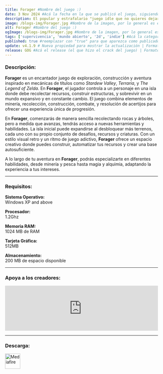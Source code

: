 ```yaml
---
title: Forager #Nombre del juego :)
date: 3 Nov 2024 #Acá la fecha en la que se publicó el juego, siguiendo este formato: Dia "30", Mes "Oct", Año "2024" = como debe quedar: 30 Oct 2024
description: El popular y estrafalario "juego idle que no quieres dejar de jugar". Explora, craftea, junta y administra recursos, encuentra tesoros y secretos y construye tu base desde la nada! ¡Compra tierras para explorar y expandirte! #Acá una mini descripción del juego
image: /blogs-img/Forager.jpg #Nombre de la imagen, por lo general es exactamente el mismo nombre que el juego excluyendo lo ":" (Dos puntos)
alt: Forager #Nombre del juego :)
ogImage: /blogs-img/Forager.jpg #Nombre de la imagen, por lo general es exactamente el mismo nombre que el juego excluyendo lo ":" (Dos puntos)
tags: ['supervivencia', 'mundo abierto', '2d', 'indie'] #Acá la categoría o categorías del juego, si es más de una se coloca en este formato: ['categoría1', 'categoría2']
published: true #reemplazar con "true" para que aparezca como publicado
update: v4.1.9 # Nueva propiedad para mostrar la actualización | Formato: v1.0.0
release: GOG #Acá el release (el que hizo el crack del juego) | Formato: Nicolhetti
---
```


<!--En VSCode seleccionando una palabra, por ejemplo: "Forager" y apretando Ctrl+F2 se seleccionan todas las palabras iguales-->

### Descripción:
**Forager** es un encantador juego de exploración, construcción y aventura inspirado en mecánicas de títulos como *Stardew Valley*, *Terraria*, y *The Legend of Zelda*. En **Forager**, el jugador controla a un personaje en una isla donde debe recolectar recursos, construir estructuras, y sobrevivir en un mundo expansivo y en constante cambio. El juego combina elementos de minería, recolección, construcción, combate, y resolución de acertijos para ofrecer una experiencia única de progresión.

En **Forager**, comenzarás de manera sencilla recolectando rocas y árboles, pero a medida que avanzas, tendrás acceso a nuevas herramientas y habilidades. La isla inicial puede expandirse al desbloquear más terrenos, cada uno con su propio conjunto de desafíos, recursos y criaturas. Con un estilo visual retro y un ritmo de juego adictivo, **Forager** ofrece un espacio creativo donde puedes construir, automatizar tus recursos y crear una base autosuficiente.

A lo largo de tu aventura en **Forager**, podrás especializarte en diferentes habilidades, desde minería y pesca hasta magia y alquimia, adaptando la experiencia a tus intereses.

<!--Prompt para Chat-GPT: Hazme una descripción para el juego "Forager" y cada que menciones "Forager" ponlo en negrita -->

---

### Requisitos:
**Sistema Operativo:**  
Windows XP and above

**Procesador:**  
1.2Ghz

**Memoria RAM:**  
1024 MB de RAM

**Tarjeta Gráfica:**  
512MB

**Almacenamiento:**  
200 MB de espacio disponible

<!--Si falta o sobra un requisito se quita o se agrega manteniendo el mismo formato-->

---

### Apoya a los creadores:
<iframe src="https://store.steampowered.com/widget/751780/" frameborder="0" style="background-color: transparent; width: 100% !important; aspect-ratio: 646 / 190;"></iframe>

<!--Reemplazar los numeros (AppID) del juego (en este caso 2668510) por el numero (AppID) correspondiente con el juego a publicar-->
<!--El AppID se encuentra en la URL del Juego en Steam-->

---

### Descarga:

[<img src="https://gist.github.com/cxmeel/0dbc95191f239b631c3874f4ccf114e2/raw/download.svg" alt="Mediafire" height="50" />](https://www.mediafire.com/file/f8rrqjwpjnyu4g2/Forager.zip/file)

<!-- # se debe reemplazar por el link de descarga-->

<!--NOMBRE-DEL-SERVICIO se debe reemplazar por el servicio donde está subido el juego-->
